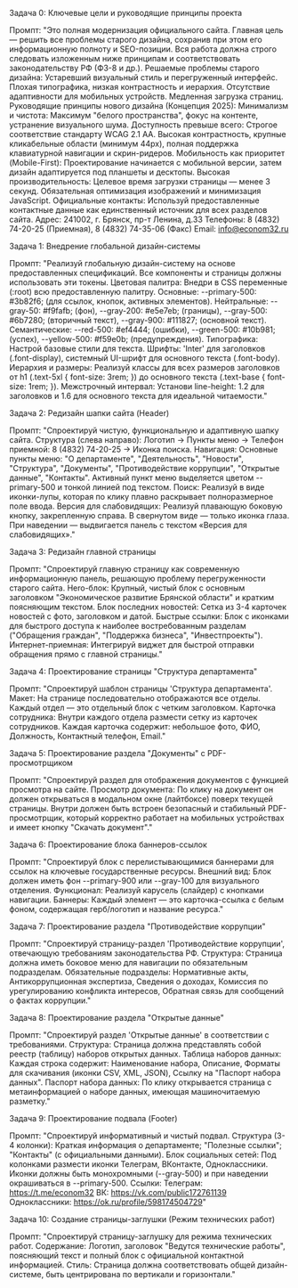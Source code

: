 Задача 0: Ключевые цели и руководящие принципы проекта

Промпт:
"Это полная модернизация официального сайта. Главная цель — решить все проблемы старого дизайна, сохранив при этом его информационную полноту и SEO-позиции. Вся работа должна строго следовать изложенным ниже принципам и соответствовать законодательству РФ (ФЗ-8 и др.).
Решаемые проблемы старого дизайна:
Устаревший визуальный стиль и перегруженный интерфейс.
Плохая типографика, низкая контрастность и иерархия.
Отсутствие адаптивности для мобильных устройств.
Медленная загрузка страниц.
Руководящие принципы нового дизайна (Концепция 2025):
Минимализм и чистота: Максимум "белого пространства", фокус на контенте, устранение визуального шума.
Доступность превыше всего: Строгое соответствие стандарту WCAG 2.1 AA. Высокая контрастность, крупные кликабельные области (минимум 44px), полная поддержка клавиатурной навигации и скрин-ридеров.
Мобильность как приоритет (Mobile-First): Проектирование начинается с мобильной версии, затем дизайн адаптируется под планшеты и десктопы.
Высокая производительность: Целевое время загрузки страницы — менее 3 секунд. Обязательная оптимизация изображений и минимизация JavaScript.
Официальные контакты: Используй предоставленные контактные данные как единственный источник для всех разделов сайта.
Адрес: 241002, г. Брянск, пр-т Ленина, д.33
Телефоны: 8 (4832) 74-20-25 (Приемная), 8 (4832) 74-35-06 (Факс)
Email: info@econom32.ru

Задача 1: Внедрение глобальной дизайн-системы

Промпт:
"Реализуй глобальную дизайн-систему на основе предоставленных спецификаций. Все компоненты и страницы должны использовать эти токены.
Цветовая палитра: Внедри в CSS переменные (:root) всю предоставленную палитру.
Основные: --primary-500: #3b82f6; (для ссылок, кнопок, активных элементов).
Нейтральные: --gray-50: #f9fafb; (фон), --gray-200: #e5e7eb; (границы), --gray-500: #6b7280; (вторичный текст), --gray-900: #111827; (основной текст).
Семантические: --red-500: #ef4444; (ошибки), --green-500: #10b981; (успех), --yellow-500: #f59e0b; (предупреждения).
Типографика: Настрой базовые стили для текста.
Шрифты: 'Inter' для заголовков (.font-display), системный UI-шрифт для основного текста (.font-body).
Иерархия и размеры: Реализуй классы для всех размеров заголовков от h1 (.text-5xl { font-size: 3rem; }) до основного текста (.text-base { font-size: 1rem; }).
Межстрочный интервал: Установи line-height: 1.2 для заголовков и 1.6 для основного текста для идеальной читаемости."

Задача 2: Редизайн шапки сайта (Header)

Промпт:
"Спроектируй чистую, функциональную и адаптивную шапку сайта.
Структура (слева направо): Логотип -> Пункты меню -> Телефон приемной: 8 (4832) 74-20-25 -> Иконка поиска.
Навигация:
Основные пункты меню: "О департаменте", "Деятельность", "Новости", "Структура", "Документы", "Противодействие коррупции", "Открытые данные", "Контакты".
Активный пункт меню выделяется цветом --primary-500 и тонкой линией под текстом.
Поиск: Реализуй в виде иконки-лупы, которая по клику плавно раскрывает полноразмерное поле ввода.
Версия для слабовидящих: Реализуй плавающую боковую кнопку, закрепленную справа. В свернутом виде — только иконка глаза. При наведении — выдвигается панель с текстом «Версия для слабовидящих»."

Задача 3: Редизайн главной страницы

Промпт:
"Спроектируй главную страницу как современную информационную панель, решающую проблему перегруженности старого сайта.
Hero-блок: Крупный, чистый блок с основным заголовком "Экономическое развитие Брянской области" и кратким поясняющим текстом.
Блок последних новостей: Сетка из 3-4 карточек новостей с фото, заголовком и датой.
Быстрые ссылки: Блок с иконками для быстрого доступа к наиболее востребованным разделам ("Обращения граждан", "Поддержка бизнеса", "Инвестпроекты").
Интернет-приемная: Интегрируй виджет для быстрой отправки обращения прямо с главной страницы."

Задача 4: Проектирование страницы "Структура департамента"

Промпт:
"Спроектируй шаблон страницы 'Структура департамента'.
Макет: На странице последовательно отображаются все отделы. Каждый отдел — это отдельный блок с четким заголовком.
Карточка сотрудника: Внутри каждого отдела размести сетку из карточек сотрудников. Каждая карточка содержит: небольшое фото, ФИО, Должность, Контактный телефон, Email."

Задача 5: Проектирование раздела "Документы" с PDF-просмотрщиком

Промпт:
"Спроектируй раздел для отображения документов с функцией просмотра на сайте.
Просмотр документа: По клику на документ он должен открываться в модальном окне (лайтбоксе) поверх текущей страницы. Внутри должен быть встроен безопасный и стабильный PDF-просмотрщик, который корректно работает на мобильных устройствах и имеет кнопку "Скачать документ"."

Задача 6: Проектирование блока баннеров-ссылок

Промпт:
"Спроектируй блок с перелистывающимися баннерами для ссылок на ключевые государственные ресурсы.
Внешний вид: Блок должен иметь фон --primary-900 или --gray-100 для визуального отделения.
Функционал: Реализуй карусель (слайдер) с кнопками навигации.
Баннеры: Каждый элемент — это карточка-ссылка с белым фоном, содержащая герб/логотип и название ресурса."

Задача 7: Проектирование раздела "Противодействие коррупции"

Промпт:
"Спроектируй страницу-раздел 'Противодействие коррупции', отвечающую требованиям законодательства РФ.
Структура: Страница должна иметь боковое меню для навигации по обязательным подразделам.
Обязательные подразделы: Нормативные акты, Антикоррупционная экспертиза, Сведения о доходах, Комиссия по урегулированию конфликта интересов, Обратная связь для сообщений о фактах коррупции."

Задача 8: Проектирование раздела "Открытые данные"

Промпт:
"Спроектируй раздел 'Открытые данные' в соответствии с требованиями.
Структура: Страница должна представлять собой реестр (таблицу) наборов открытых данных.
Таблица наборов данных: Каждая строка содержит: Наименование набора, Описание, Форматы для скачивания (иконки CSV, XML, JSON), Ссылку на "Паспорт набора данных".
Паспорт набора данных: По клику открывается страница с метаинформацией о наборе данных, имеющая машиночитаемую разметку."

Задача 9: Проектирование подвала (Footer)

Промпт:
"Спроектируй информативный и чистый подвал.
Структура (3-4 колонки): Краткая информация о департаменте; "Полезные ссылки"; "Контакты" (с официальными данными).
Блок социальных сетей: Под колонками размести иконки Телеграм, ВКонтакте, Одноклассники. Иконки должны быть монохромными (--gray-500) и при наведении окрашиваться в --primary-500.
Ссылки:
Телеграм: https://t.me/econom32
ВК: https://vk.com/public172761139
Одноклассники: https://ok.ru/profile/598174504729"

Задача 10: Создание страницы-заглушки (Режим технических работ)

Промпт:
"Спроектируй страницу-заглушку для режима технических работ.
Содержание: Логотип, заголовок "Ведутся технические работы", поясняющий текст и полный блок с официальной контактной информацией.
Стиль: Страница должна соответствовать общей дизайн-системе, быть центрирована по вертикали и горизонтали."
